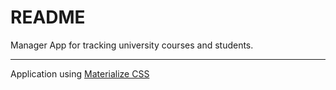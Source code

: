 # README

Manager App for tracking university courses and students. 

***

Application using [Materialize CSS](https://materializecss.com/about.html)
